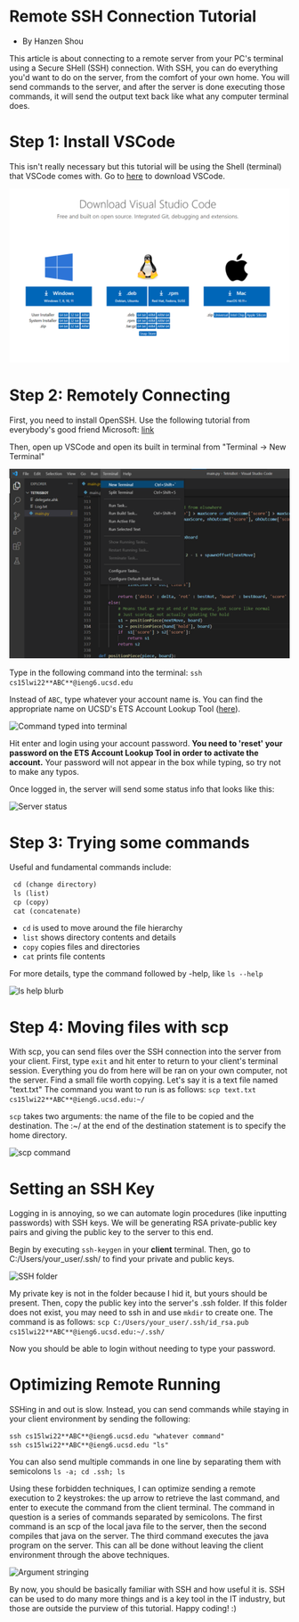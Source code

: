 # Remote SSH Connection Tutorial
- By Hanzen Shou

This article is about connecting to a remote server from your PC's terminal using a Secure SHell (SSH) connection. 
With SSH, you can do everything you'd want to do on the server, from the comfort of your own home. 
You will send commands to the server, and after the server is done executing those commands, it will send the output text back like what any computer terminal does.

# Step 1: Install VSCode
This isn't really necessary but this tutorial will be using the Shell (terminal) that VSCode comes with.
Go to [here](https://code.visualstudio.com/download) to download VSCode.

![VSCode download page](VSCode_download.png)

# Step 2: Remotely Connecting
First, you need to install OpenSSH. Use the following tutorial from everybody's good friend Microsoft: [link](https://docs.microsoft.com/en-us/windows-server/administration/openssh/openssh_install_firstuse)

Then, open up VSCode and open its built in terminal from "Terminal -> New Terminal"

![Opening up a terminal instance](VSCode_terminal_menu.png)

Type in the following command into the terminal:
```ssh cs15lwi22**ABC**@ieng6.ucsd.edu```

Instead of ```ABC```, type whatever your account name is. You can find the appropriate name on UCSD's ETS Account Lookup Tool ([here](https://sdacs.ucsd.edu/~icc/index.php)).

![Command typed into terminal](SSH_command.png)

Hit enter and login using your account password. **You need to 'reset' your password on the ETS Account Lookup Tool in order to activate the account.**
Your password will not appear in the box while typing, so try not to make any typos.

Once logged in, the server will send some status info that looks like this:

![Server status](Server_status.png)

# Step 3: Trying some commands
Useful and fundamental commands include:
``` 
 cd (change directory)
 ls (list)
 cp (copy)
 cat (concatenate)
```

- ```cd``` is used to move around the file hierarchy
- ```list``` shows directory contents and details
- ```copy``` copies files and directories
- ```cat``` prints file contents

For more details, type the command followed by -help, like ```ls --help```

![ls help blurb](ls_help.png)

# Step 4: Moving files with scp
With scp, you can send files over the SSH connection into the server from your client.
First, type ```exit``` and hit enter to return to your client's terminal session. Everything you do from here will be ran on your own computer, not the server.
Find a small file worth copying. Let's say it is a text file named "text.txt" The command you want to run is as follows:
```scp text.txt cs15lwi22**ABC**@ieng6.ucsd.edu:~/```

```scp``` takes two arguments: the name of the file to be copied and the destination. The :~/ at the end of the destination statement is to specify the home directory.

![scp command](scp_command.png)

# Setting an SSH Key
Logging in is annoying, so we can automate login procedures (like inputting passwords) with SSH keys. We will be generating RSA private-public key pairs and giving the public key to the server to this end.

Begin by executing ```ssh-keygen``` in your **client** terminal.
Then, go to C:/Users/your_user/.ssh/ to find your private and public keys.

![SSH folder](ssh_folder.png)

My private key is not in the folder because I hid it, but yours should be present.
Then, copy the public key into the server's .ssh folder. If this folder does not exist, you may need to ssh in and use ```mkdir``` to create one.
The command is as follows:
```scp C:/Users/your_user/.ssh/id_rsa.pub cs15lwi22**ABC**@ieng6.ucsd.edu:~/.ssh/```

Now you should be able to login without needing to type your password.

# Optimizing Remote Running
SSHing in and out is slow. Instead, you can send commands while staying in your client environment by sending the following:
```
ssh cs15lwi22**ABC**@ieng6.ucsd.edu "whatever command"
ssh cs15lwi22**ABC**@ieng6.ucsd.edu "ls" 
```

You can also send multiple commands in one line by separating them with semicolons
```ls -a; cd .ssh; ls```

Using these forbidden techniques, I can optimize sending a remote execution to 2 keystrokes: the up arrow to retrieve the last command, and enter to execute the command from the client terminal. The command in question is a series of commands separated by semicolons. The first command is an scp of the local java file to the server, then the second compiles that java on the server. The third command executes the java program on the server. This can all be done without leaving the client environment through the above techniques.

![Argument stringing](arg_concat.png)

By now, you should be basically familiar with SSH and how useful it is. SSH can be used to do many more things and is a key tool in the IT industry, but those are outside the purview of this tutorial. Happy coding! :)
